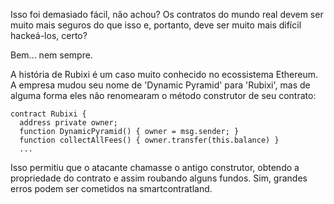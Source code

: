 Isso foi demasiado fácil, não achou? Os contratos do mundo real devem ser muito mais seguros do que isso e, portanto, deve ser muito mais difícil hackeá-los, certo?

Bem... nem sempre.

A história de Rubixi é um caso muito conhecido no ecossistema Ethereum. A empresa mudou seu nome de 'Dynamic Pyramid' para 'Rubixi', mas de alguma forma eles não renomearam o método construtor de seu contrato:

```
contract Rubixi {
  address private owner;
  function DynamicPyramid() { owner = msg.sender; }
  function collectAllFees() { owner.transfer(this.balance) }
  ...
```

Isso permitiu que o atacante chamasse o antigo construtor, obtendo a propriedade do contrato e assim roubando alguns fundos. Sim, grandes erros podem ser cometidos na smartcontratland.